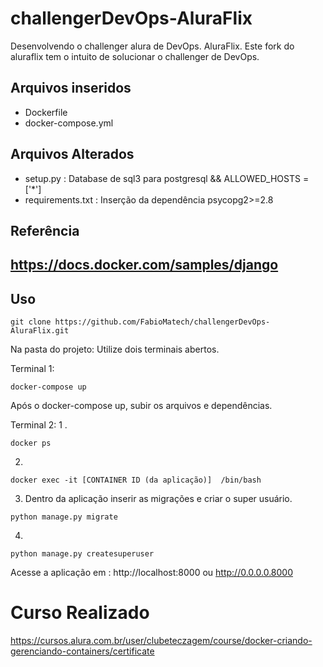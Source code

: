 # challengerDevOps-AluraFlix
Desenvolvendo o challenger alura de DevOps. AluraFlix.
Este fork do aluraflix tem o intuito de solucionar o challenger de DevOps.

## Arquivos inseridos
 - Dockerfile
 - docker-compose.yml

## Arquivos Alterados 
 - setup.py : Database de sql3 para postgresql && ALLOWED_HOSTS = ['*']
 - requirements.txt : Inserção da dependência psycopg2>=2.8


## Referência 
https://docs.docker.com/samples/django
 - 

##  Uso 
 ```
 git clone https://github.com/FabioMatech/challengerDevOps-AluraFlix.git
 ```

Na  pasta do projeto: Utilize dois terminais abertos.

Terminal 1:
```
docker-compose up
```
Após o docker-compose up, subir os arquivos e dependências.

Terminal 2:
1 . 
```
docker ps
```
2. 
 ```
 docker exec -it [CONTAINER ID (da aplicação)]  /bin/bash
 ```
 3. Dentro da aplicação inserir as migrações e criar o super usuário.
 ```
 python manage.py migrate 
 ```
 4. 
```
python manage.py createsuperuser
 ```

Acesse a aplicação em : http://localhost:8000 ou http://0.0.0.0.8000
 
 
 # Curso Realizado 
 https://cursos.alura.com.br/user/clubeteczagem/course/docker-criando-gerenciando-containers/certificate
